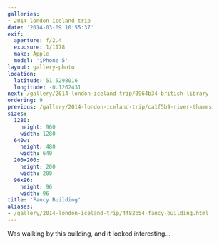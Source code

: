 ```yaml
---
galleries:
- 2014-london-iceland-trip
date: '2014-03-09 10:55:37'
exif:
  aperture: f/2.4
  exposure: 1/1178
  make: Apple
  model: 'iPhone 5'
layout: gallery-photo
location:
  latitude: 51.5298016
  longitude: -0.1262431
next: /gallery/2014-london-iceland-trip/0964b34-british-library
ordering: 9
previous: /gallery/2014-london-iceland-trip/ca1f5b9-river-thames
sizes:
  1280:
    height: 960
    width: 1280
  640w:
    height: 480
    width: 640
  200x200:
    height: 200
    width: 200
  96x96:
    height: 96
    width: 96
title: 'Fancy Building'
aliases:
- /gallery/2014-london-iceland-trip/4f82b54-fancy-building.html
---
```


Was walking by this building, and it looked interesting…
